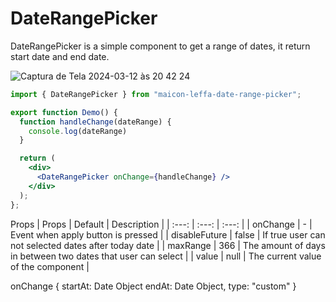 # DateRangePicker

DateRangePicker is a simple component to get a range of dates, it return start date and end date.

![Captura de Tela 2024-03-12 às 20 42 24](https://github.com/MaiconLeffa/DateRangePicker/assets/41764184/3c7864ed-bd1d-4a2b-a749-3012e514be37)

```jsx
import { DateRangePicker } from "maicon-leffa-date-range-picker";

export function Demo() {
  function handleChange(dateRange) {
    console.log(dateRange)
  }

  return (
    <div>
      <DateRangePicker onChange={handleChange} />
    </div>
  );
};
```

Props
| Props | Default | Description | 
| :---: | :---: |  :---: |
| onChange | - | Event when apply button is pressed |
| disableFuture | false | If true user can not selected dates after today date |
| maxRange | 366 | The amount of days in between two dates that user can select |
| value | null | The current value of the component |

onChange
{
  startAt: Date Object
  endAt:  Date Object,
  type: "custom"
}
 
